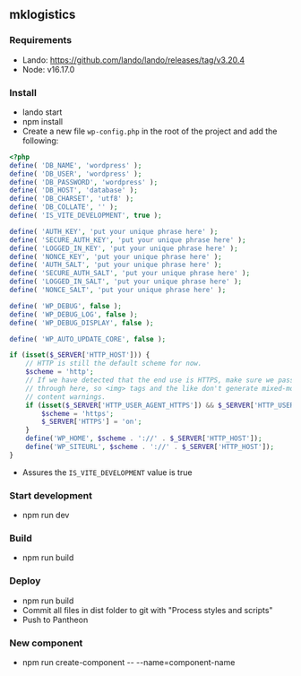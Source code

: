 ## mklogistics

### Requirements
- Lando: https://github.com/lando/lando/releases/tag/v3.20.4
- Node: v16.17.0

### Install
- lando start
- npm install
- Create a new file `wp-config.php` in the root of the project and add the following:
```php
<?php
define( 'DB_NAME', 'wordpress' );
define( 'DB_USER', 'wordpress' );
define( 'DB_PASSWORD', 'wordpress' );
define( 'DB_HOST', 'database' );
define( 'DB_CHARSET', 'utf8' );
define( 'DB_COLLATE', '' );
define( 'IS_VITE_DEVELOPMENT', true );

define( 'AUTH_KEY', 'put your unique phrase here' );
define( 'SECURE_AUTH_KEY', 'put your unique phrase here' );
define( 'LOGGED_IN_KEY', 'put your unique phrase here' );
define( 'NONCE_KEY', 'put your unique phrase here' );
define( 'AUTH_SALT', 'put your unique phrase here' );
define( 'SECURE_AUTH_SALT', 'put your unique phrase here' );
define( 'LOGGED_IN_SALT', 'put your unique phrase here' );
define( 'NONCE_SALT', 'put your unique phrase here' );

define( 'WP_DEBUG', false );
define( 'WP_DEBUG_LOG', false );
define( 'WP_DEBUG_DISPLAY', false );

define( 'WP_AUTO_UPDATE_CORE', false );

if (isset($_SERVER['HTTP_HOST'])) {
    // HTTP is still the default scheme for now.
    $scheme = 'http';
    // If we have detected that the end use is HTTPS, make sure we pass that
    // through here, so <img> tags and the like don't generate mixed-mode
    // content warnings.
    if (isset($_SERVER['HTTP_USER_AGENT_HTTPS']) && $_SERVER['HTTP_USER_AGENT_HTTPS'] == 'ON') {
        $scheme = 'https';
        $_SERVER['HTTPS'] = 'on';
    }
    define('WP_HOME', $scheme . '://' . $_SERVER['HTTP_HOST']);
    define('WP_SITEURL', $scheme . '://' . $_SERVER['HTTP_HOST']);
}
```
- Assures the `IS_VITE_DEVELOPMENT` value is true

### Start development
- npm run dev

### Build
- npm run build

### Deploy
- npm run build
- Commit all files in dist folder to git with "Process styles and scripts"
- Push to Pantheon

### New component
- npm run create-component -- --name=component-name
